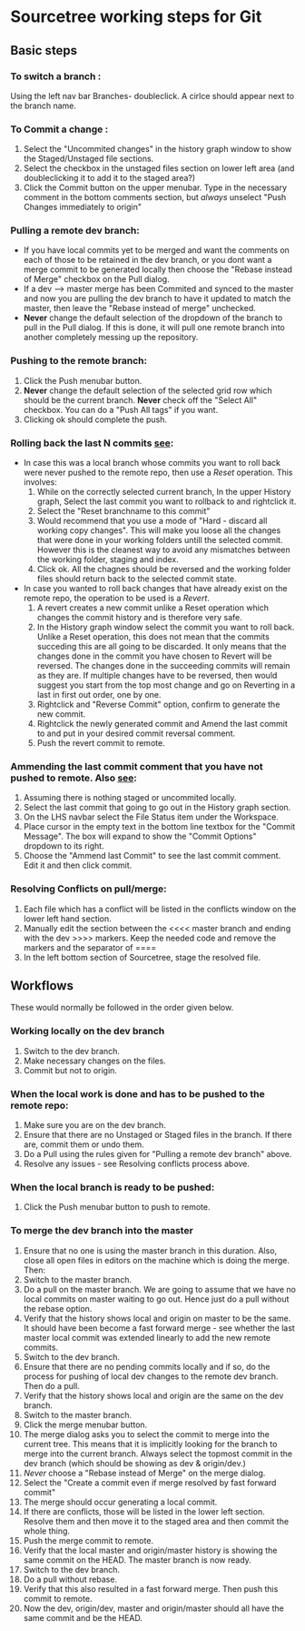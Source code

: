 # Sourcetree working steps for Git


## Basic steps

### To switch a branch :
  Using the left nav bar Branches-<branchname> doubleclick. A cirlce should appear next to the branch name.
### To Commit a change :
  1. Select the "Uncommited changes" in the history graph window to show the Staged/Unstaged file sections.
  2. Select the checkbox in the unstaged files section on lower left area (and doubleclicking it to add it to the staged area?)
  3. Click the Commit button on the upper menubar. Type in the necessary comment in the bottom comments section, but *always* unselect "Push Changes immediately to origin"
### Pulling a remote dev branch:
  * If you have local commits yet to be merged and want the comments on each of those to be retained in the dev branch, or you dont want a merge commit to be generated locally then choose the "Rebase instead of Merge" checkbox on the Pull dialog.
  * If a dev --> master merge has been Commited and synced to the master and now you are pulling the dev branch to have it updated to match the master, then leave the "Rebase instead of merge" unchecked.
  * **Never** change the default selection of the dropdown of the branch to pull in the Pull dialog. If this is done, it will pull one remote branch into another completely messing up the repository.
### Pushing to the remote branch:
  1. Click the Push menubar button.
  2. **Never** change the default selection of the selected grid row which should be the current branch. **Never** check off the  "Select All" checkbox. You can do a "Push All tags" if you want.
  3. Clicking ok should complete the push.
### Rolling back the last N commits  [see](https://www.atlassian.com/git/tutorials/resetting-checking-out-and-reverting/commit-level-operations):
  * In case this was a local branch whose commits you want to roll back were never pushed to the remote repo, then use a *Reset* operation. This involves:
    1. While on the correctly selected current branch, In the upper History graph, Select the last commit you want to rollback to and rightclick it.
    2. Select the "Reset branchname to this commit"
    3. Would recommend that you use a mode of "Hard - discard all working copy changes". This will make you loose all the changes that were done in your working folders untill the selected commit. However this is the cleanest way to avoid any mismatches between the working folder, staging and index.
    4. Click ok. All the chagnes should be reversed and the working folder files should return back to the selected commit state.
  * In case you wanted to roll back changes that have already exist on the remote repo, the operation to be used is a *Revert*.
    1. A revert creates a new commit unlike a Reset operation which changes the commit history and is therefore very safe.
    2. In the History graph window select the commit you want to roll back. Unlike a Reset operation, this does not mean that the commits succeding this are all going to be discarded. It only means that the changes done in the commit you have chosen to Revert will be reversed. The changes done in the succeeding commits will remain as they are. If multiple changes have to be reversed, then would suggest you start from the top most change and go on Reverting in a last in first out order, one by one.
    3. Rightclick and "Reverse Commit" option, confirm to generate the new commit.
    4. Rightclick the newly generated commit and Amend the last commit to and put in your desired commit reversal comment.
    5. Push the revert commit to remote.
### Ammending the last commit comment that you have not pushed to remote. Also [see](http://flummox-engineering.blogspot.com/2014/10/how-to-undo-git-commit-in-sourcetree.html):
  1. Assuming there is nothing staged or uncommited locally.
  2. Select the last commit that going to go out in the History graph section.
  3. On the LHS navbar select the File Status item under the Workspace.
  4. Place cursor in the empty text in the bottom line textbox for the "Commit Message". The box will expand to show the "Commit Options" dropdown to its right.
  5. Choose the "Ammend last Commit" to see the last commit comment. Edit it and then click commit.
### Resolving Conflicts on pull/merge:
  1. Each file which has a conflict will be listed in the conflicts window on the lower left hand section.
  2. Manually edit the section between the <<<< master branch and ending with the dev >>>> markers. Keep the needed code and remove the markers and the separator of ====
  3. In the left bottom section of Sourcetree, stage the resolved file.




## Workflows
  These would normally be followed in the order given below.


### Working locally on the dev branch
1. Switch to the dev branch.
2. Make necessary changes on the files.
3. Commit but not to origin.

### When the local work is done and has to be pushed to the remote repo:
1. Make sure you are on the dev branch.
2. Ensure that there are no Unstaged or Staged files in the branch. If there are, commit them or undo them.
3. Do a Pull using the rules given for "Pulling a remote dev branch" above.
4. Resolve any issues - see Resolving conflicts process above.

### When the local branch is ready to be pushed:
1. Click the Push menubar button to push to remote.

### To merge the dev branch into the master
1. Ensure that no one is using the master branch in this duration. Also, close all open files in editors on the machine which is doing the merge. Then:
2. Switch to the master branch.
3. Do a pull on the master branch. We are going to assume that we have no local commits on master waiting to go out. Hence just do a pull without the rebase option.
4. Verify that the history shows local and origin on master to be the same. It should have been become a fast forward merge - see whether the last master local commit was extended linearly to add the new remote commits.
5. Switch to the dev branch.
6. Ensure that there are no pending commits locally and if so, do the process for pushing of local dev changes to the remote dev branch. Then do a pull.
7. Verify that the history shows local and origin are the same on the dev branch.
8. Switch to the master branch.
9. Click the merge menubar button.
10. The merge dialog asks you to select the commit to merge into the current tree. This means that it is implicitly looking for the branch to merge into the current branch. Always select the topmost commit in the dev branch (which should be showing as dev & origin/dev.)
11. *Never* choose a "Rebase instead of Merge" on the merge dialog.
12. Select the "Create a commit even if merge resolved by fast forward commit"
13. The merge should occur generating a local commit.
14. If there are conflicts, those will be listed in the lower left section. Resolve them and then move it to the staged area and then commit the whole thing.
15. Push the merge commit to remote.
16. Verify that the local master and origin/master history is showing the same commit on the HEAD. The master branch is now ready.
17. Switch to the dev branch.
18. Do a pull without rebase.
19. Verify that this also resulted in a fast forward merge. Then push this commit to remote.
20. Now the dev, origin/dev, master and origin/master should all have the same commit and be the HEAD.
